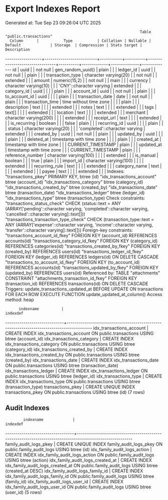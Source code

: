 # Export Indexes Report
Generated at: Tue Sep 23 09:26:04 UTC 2025

                                                                Table "public.transactions"
      Column      |           Type           | Collation | Nullable |            Default             | Storage  | Compression | Stats target | Description 
------------------+--------------------------+-----------+----------+--------------------------------+----------+-------------+--------------+-------------
 id               | uuid                     |           | not null | gen_random_uuid()              | plain    |             |              | 
 ledger_id        | uuid                     |           | not null |                                | plain    |             |              | 
 transaction_type | character varying(20)    |           | not null |                                | extended |             |              | 
 amount           | numeric(15,2)            |           | not null |                                | main     |             |              | 
 currency         | character varying(10)    |           |          | 'CNY'::character varying       | extended |             |              | 
 category_id      | uuid                     |           |          |                                | plain    |             |              | 
 account_id       | uuid                     |           | not null |                                | plain    |             |              | 
 to_account_id    | uuid                     |           |          |                                | plain    |             |              | 
 transaction_date | date                     |           | not null |                                | plain    |             |              | 
 transaction_time | time without time zone   |           |          |                                | plain    |             |              | 
 description      | text                     |           |          |                                | extended |             |              | 
 notes            | text                     |           |          |                                | extended |             |              | 
 tags             | text[]                   |           |          |                                | extended |             |              | 
 location         | text                     |           |          |                                | extended |             |              | 
 merchant         | character varying(200)   |           |          |                                | extended |             |              | 
 receipt_url      | text                     |           |          |                                | extended |             |              | 
 is_recurring     | boolean                  |           |          | false                          | plain    |             |              | 
 recurring_id     | uuid                     |           |          |                                | plain    |             |              | 
 status           | character varying(20)    |           |          | 'completed'::character varying | extended |             |              | 
 created_by       | uuid                     |           | not null |                                | plain    |             |              | 
 updated_by       | uuid                     |           |          |                                | plain    |             |              | 
 deleted_at       | timestamp with time zone |           |          |                                | plain    |             |              | 
 created_at       | timestamp with time zone |           |          | CURRENT_TIMESTAMP              | plain    |             |              | 
 updated_at       | timestamp with time zone |           |          | CURRENT_TIMESTAMP              | plain    |             |              | 
 reference_number | character varying(100)   |           |          |                                | extended |             |              | 
 is_manual        | boolean                  |           |          | true                           | plain    |             |              | 
 import_id        | character varying(100)   |           |          |                                | extended |             |              | 
 recurring_rule   | text                     |           |          |                                | extended |             |              | 
 category_name    | text                     |           |          |                                | extended |             |              | 
 payee            | text                     |           |          |                                | extended |             |              | 
Indexes:
    "transactions_pkey" PRIMARY KEY, btree (id)
    "idx_transactions_account" btree (account_id)
    "idx_transactions_category" btree (category_id)
    "idx_transactions_created_by" btree (created_by)
    "idx_transactions_date" btree (transaction_date)
    "idx_transactions_ledger" btree (ledger_id)
    "idx_transactions_type" btree (transaction_type)
Check constraints:
    "transactions_status_check" CHECK (status::text = ANY (ARRAY['pending'::character varying, 'completed'::character varying, 'cancelled'::character varying]::text[]))
    "transactions_transaction_type_check" CHECK (transaction_type::text = ANY (ARRAY['expense'::character varying, 'income'::character varying, 'transfer'::character varying]::text[]))
Foreign-key constraints:
    "transactions_account_id_fkey" FOREIGN KEY (account_id) REFERENCES accounts(id)
    "transactions_category_id_fkey" FOREIGN KEY (category_id) REFERENCES categories(id)
    "transactions_created_by_fkey" FOREIGN KEY (created_by) REFERENCES users(id)
    "transactions_ledger_id_fkey" FOREIGN KEY (ledger_id) REFERENCES ledgers(id) ON DELETE CASCADE
    "transactions_to_account_id_fkey" FOREIGN KEY (to_account_id) REFERENCES accounts(id)
    "transactions_updated_by_fkey" FOREIGN KEY (updated_by) REFERENCES users(id)
Referenced by:
    TABLE "attachments" CONSTRAINT "attachments_transaction_id_fkey" FOREIGN KEY (transaction_id) REFERENCES transactions(id) ON DELETE CASCADE
Triggers:
    update_transactions_updated_at BEFORE UPDATE ON transactions FOR EACH ROW EXECUTE FUNCTION update_updated_at_column()
Access method: heap


          indexname          |                                         indexdef                                         
-----------------------------+------------------------------------------------------------------------------------------
 idx_transactions_account    | CREATE INDEX idx_transactions_account ON public.transactions USING btree (account_id)
 idx_transactions_category   | CREATE INDEX idx_transactions_category ON public.transactions USING btree (category_id)
 idx_transactions_created_by | CREATE INDEX idx_transactions_created_by ON public.transactions USING btree (created_by)
 idx_transactions_date       | CREATE INDEX idx_transactions_date ON public.transactions USING btree (transaction_date)
 idx_transactions_ledger     | CREATE INDEX idx_transactions_ledger ON public.transactions USING btree (ledger_id)
 idx_transactions_type       | CREATE INDEX idx_transactions_type ON public.transactions USING btree (transaction_type)
 transactions_pkey           | CREATE UNIQUE INDEX transactions_pkey ON public.transactions USING btree (id)
(7 rows)


## Audit Indexes
            indexname             |                                                indexdef                                                 
----------------------------------+---------------------------------------------------------------------------------------------------------
 family_audit_logs_pkey           | CREATE UNIQUE INDEX family_audit_logs_pkey ON public.family_audit_logs USING btree (id)
 idx_family_audit_logs_action     | CREATE INDEX idx_family_audit_logs_action ON public.family_audit_logs USING btree (action)
 idx_family_audit_logs_created_at | CREATE INDEX idx_family_audit_logs_created_at ON public.family_audit_logs USING btree (created_at DESC)
 idx_family_audit_logs_family_id  | CREATE INDEX idx_family_audit_logs_family_id ON public.family_audit_logs USING btree (family_id)
 idx_family_audit_logs_user_id    | CREATE INDEX idx_family_audit_logs_user_id ON public.family_audit_logs USING btree (user_id)
(5 rows)

